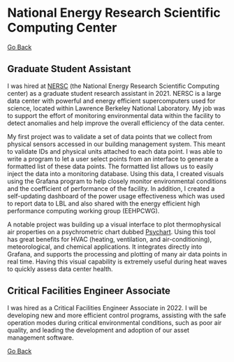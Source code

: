 # National Energy Research Scientific Computing Center

[Go Back](/)

## Graduate Student Assistant

I was hired at [NERSC](https://www.nersc.gov/) (the National Energy Research Scientific Computing center) as a graduate student research assistant in 2021. NERSC is a large data center with powerful and energy efficient supercomputers used for science, located within Lawrence Berkeley National Laboratory. My job was to support the effort of monitoring environmental data within the facility to detect anomalies and help improve the overall efficiency of the data center.

My first project was to validate a set of data points that we collect from physical sensors accessed in our building management system. This meant to validate IDs and physical units attached to each data point. I was able to write a program to let a user select points from an interface to generate a formatted list of these data points. The formatted list allows us to easily inject the data into a monitoring database. Using this data, I created visuals using the Grafana program to help closely monitor environmental conditions and the coefficient of performance of the facility. In addition, I created a self-updating dashboard of the power usage effectiveness which was used to report data to LBL and also shared with the energy efficient high performance computing working group (EEHPCWG).

A notable project was building up a visual interface to plot thermophysical air properties on a psychrometric chart dubbed [Psychart](https://grafana.com/grafana/plugins/ventura-psychrometric-panel/).  Using this tool has great benefits for HVAC (heating, ventilation, and air-conditioning), meteorological, and chemical applications. It integrates directly into Grafana, and supports the processing and plotting of many air data points in real time. Having this visual capability is extremely useful during heat waves to quickly assess data center health.

## Critical Facilities Engineer Associate

I was hired as a Critical Facilities Engineer Associate in 2022. I will be developing new and more efficient control programs, assisting with the safe operation modes during critical environmental conditions, such as poor air quality, and leading the development and adoption of our asset management software.

[Go Back](/)